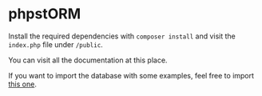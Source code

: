 # phpstORM

Install the required dependencies with `composer install` and visit the `index.php` file under `/public`.

You can visit all the documentation at this place.

If you want to import the database with some examples, feel free to import [this one](https://github.com/noook/phpstORM/blob/master/public/la_mer_noire.sql).
